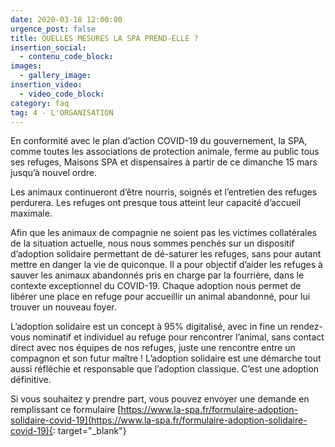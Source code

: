 ```yaml
---
date: 2020-03-18 12:00:00
urgence_post: false
title: QUELLES MESURES LA SPA PREND-ELLE ?
insertion_social:
  - contenu_code_block:
images:
  - gallery_image:
insertion_video:
  - video_code_block:
category: faq
tag: 4 - L'ORGANISATION
---
```


En conformit&eacute; avec le plan d’action COVID-19 du gouvernement, la SPA, comme toutes les associations de protection animale, ferme au public tous ses refuges, Maisons SPA et dispensaires &agrave; partir de ce dimanche 15 mars jusqu’&agrave; nouvel ordre.

Les animaux continueront d’&ecirc;tre nourris, soign&eacute;s et l’entretien des refuges perdurera. Les refuges ont presque tous atteint leur capacit&eacute; d’accueil maximale.

Afin que les animaux de compagnie ne soient pas les victimes collat&eacute;rales de la situation actuelle, nous nous sommes pench&eacute;s sur un dispositif d’adoption solidaire permettant de d&eacute;-saturer les refuges, sans pour autant mettre en danger la vie de quiconque. Il a pour objectif d’aider les refuges &agrave; sauver les animaux abandonn&eacute;s pris en charge par la fourri&egrave;re, dans le contexte exceptionnel du COVID-19. Chaque adoption nous permet de lib&eacute;rer une place en refuge pour accueillir un animal abandonn&eacute;, pour lui trouver un nouveau foyer.

L’adoption solidaire est un concept &agrave; 95% digitalis&eacute;, avec in fine un rendez-vous nominatif et individuel au refuge pour rencontrer l’animal, sans contact direct avec nos &eacute;quipes de nos refuges, juste une rencontre entre un compagnon et son futur ma&icirc;tre \! L’adoption solidaire est une d&eacute;marche tout aussi r&eacute;fl&eacute;chie et responsable que l’adoption classique. C’est une adoption d&eacute;finitive.

Si vous souhaitez y prendre part, vous pouvez envoyer une demande en remplissant ce formulaire [https://www.la-spa.fr/formulaire-adoption-solidaire-covid-19](https://www.la-spa.fr/formulaire-adoption-solidaire-covid-19){: target="_blank"}